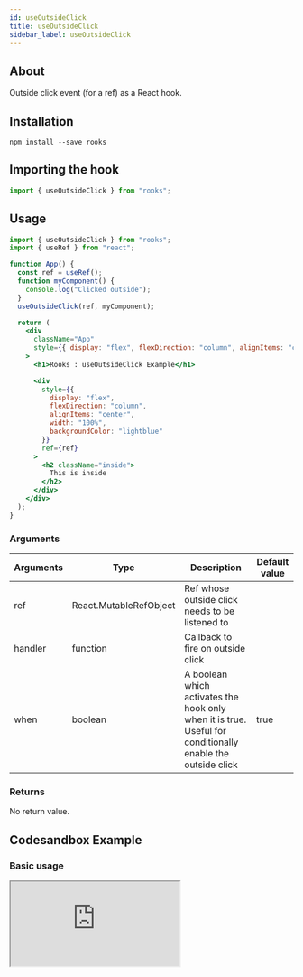 ```yaml
---
id: useOutsideClick
title: useOutsideClick
sidebar_label: useOutsideClick
---
```


## About

Outside click event (for a ref) as a React hook.

## Installation

    npm install --save rooks

## Importing the hook

```javascript
import { useOutsideClick } from "rooks";
```

## Usage

```jsx
import { useOutsideClick } from "rooks";
import { useRef } from "react";

function App() {
  const ref = useRef();
  function myComponent() {
    console.log("Clicked outside");
  }
  useOutsideClick(ref, myComponent);

  return (
    <div
      className="App"
      style={{ display: "flex", flexDirection: "column", alignItems: "center" }}
    >
      <h1>Rooks : useOutsideClick Example</h1>

      <div
        style={{
          display: "flex",
          flexDirection: "column",
          alignItems: "center",
          width: "100%",
          backgroundColor: "lightblue"
        }}
        ref={ref}
      >
        <h2 className="inside">
          This is inside
        </h2>
      </div>
    </div>
  );
}
```

### Arguments

| Arguments | Type                   | Description                                                                                                      | Default value |
|-----------|------------------------|------------------------------------------------------------------------------------------------------------------|---------------|
| ref       | React.MutableRefObject | Ref whose outside click needs to be listened to                                                                  |               |
| handler   | function               | Callback to fire on outside click                                                                                |               |
| when      | boolean                | A boolean which activates the hook only when it is true. Useful for conditionally enable the outside click | true          |

### Returns

No return value.

## Codesandbox Example

### Basic usage

<iframe src="https://codesandbox.io/embed/useoutsideclick-g590d?fontsize=14&hidenavigation=1&theme=dark"
   style={{
    width: "100%",
    height: 500,
    border: 0,
    borderRadius: 4,
    overflow: "hidden"
  }} 
title="useNavigatorLanguage"
allow="accelerometer; ambient-light-sensor; camera; encrypted-media; geolocation; gyroscope; hid; microphone; midi; payment; usb; vr; xr-spatial-tracking"
sandbox="allow-forms allow-modals allow-popups allow-presentation allow-same-origin allow-scripts"
/ >

## Join Bhargav's discord server

You can click on the floating discord icon at the bottom right of the screen and talk to us in our server.
